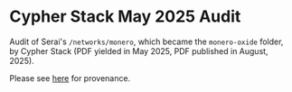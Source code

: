 # Cypher Stack May 2025 Audit

Audit of Serai's `/networks/monero`, which became the `monero-oxide` folder, by
Cypher Stack (PDF yielded in May 2025, PDF published in August, 2025).

Please see [here](
  https://github.com/cypherstack/monero_wallet_audit/releases/tag/1.1
) for provenance.
